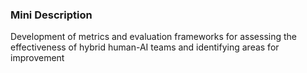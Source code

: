 ### Mini Description

Development of metrics and evaluation frameworks for assessing the effectiveness of hybrid human-AI teams and identifying areas for improvement
